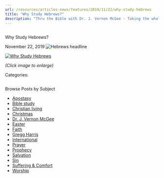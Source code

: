 ```yaml
---
url: /resources/articles-news/features/2019/11/22/why-study-hebrews
title: "Why Study Hebrews?"
description: "Thru the Bible with Dr. J. Vernon McGee - Taking the whole Word to the whole world"
---
```







## 
 Why Study Hebrews?


November 22, 2019
![Hebrews headline](https://ttb.org/images/default-source/Why-Study/hebrews-headline.jpg?sfvrsn=80991e16_0 "Hebrews headline")




[![Why Study Hebrews](/images/default-source/Why-Study/why-study-hebrews.jpg?sfvrsn=d1991e16_0&MaxWidth=400&MaxHeight=&ScaleUp=false&Quality=High&Method=ResizeFitToAreaArguments&Signature=029E2453E6BF121FFDC6A2EAA619A3CFB880A8FF "Why Study Hebrews")](/images/default-source/Why-Study/why-study-hebrews.jpg?sfvrsn=d1991e16_0)  

*(Click image to enlarge)*

Categories: 









## 
 Browse Posts by Subject


* [Apostasy](/resources/articles-news/-in-tags/tags/Apostasy)
* [Bible study](/resources/articles-news/-in-tags/tags/Bible-study)
* [Christian living](/resources/articles-news/-in-tags/tags/Christian-living)
* [Christmas](/resources/articles-news/-in-tags/tags/Christmas)
* [Dr. J. Vernon McGee](/resources/articles-news/-in-tags/tags/Dr-J-Vernon-McGee)
* [Easter](/resources/articles-news/-in-tags/tags/easter)
* [Faith](/resources/articles-news/-in-tags/tags/Faith)
* [Gregg Harris](/resources/articles-news/-in-tags/tags/Gregg-Harris)
* [International](/resources/articles-news/-in-tags/tags/International)
* [Prayer](/resources/articles-news/-in-tags/tags/prayer)
* [Prophecy](/resources/articles-news/-in-tags/tags/Prophecy)
* [Salvation](/resources/articles-news/-in-tags/tags/Salvation)
* [Sin](/resources/articles-news/-in-tags/tags/sin)
* [Suffering & Comfort](/resources/articles-news/-in-tags/tags/Suffering-Comfort)
* [Worship](/resources/articles-news/-in-tags/tags/worship)






